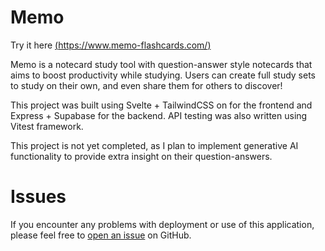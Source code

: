 # Memo

Try it here [(https://www.memo-flashcards.com/)](https://www.memo-flashcards.com/)

Memo is a notecard study tool with question-answer style notecards that aims to boost productivity while studying. Users can create full study sets to study on their own, and even share them for others to discover!

This project was built using Svelte + TailwindCSS on for the frontend and Express + Supabase for the backend. API testing was also written using Vitest framework. 

This project is not yet completed, as I plan to implement generative AI functionality to provide extra insight on their question-answers.

# Issues
If you encounter any problems with deployment or use of this application, please feel free to [open an issue](https://github.com/jonathanguven/memo/issues) on GitHub.

